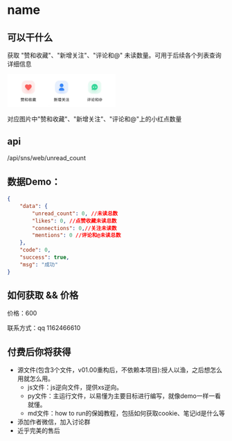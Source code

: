 # name

## 可以干什么

获取 "赞和收藏"、"新增关注"、"评论和@" 未读数量。可用于后续各个列表查询详细信息

<img width="250" alt="image" src="https://raw.githubusercontent.com/submato/xhscrawl/main/source/WechatIMG122.jpeg">

对应图片中"赞和收藏"、"新增关注"、"评论和@"上的小红点数量

## api
/api/sns/web/unread_count

## 数据Demo：

```json
{
    "data": {
        "unread_count": 0, //未读总数
        "likes": 0, //点赞收藏未读总数
        "connections": 0,//关注未读数
        "mentions": 0 //评论和@未读总数
    },
    "code": 0,
    "success": true,
    "msg": "成功"
}
```


## 如何获取 && 价格

价格：600

联系方式：qq 1162466610

## 付费后你将获得
  - 源文件(包含3个文件，v01.00重构后，不依赖本项目):授人以渔，之后想怎么用就怎么用。
    - js文件：js逆向文件，提供xs逆向。
    - py文件：主运行文件，以易懂为主要目标进行编写，就像demo一样一看就懂。
    - md文件：how to run的保姆教程，包括如何获取cookie、笔记id是什么等
  - 添加作者微信，加入讨论群
  - 近乎完美的售后
